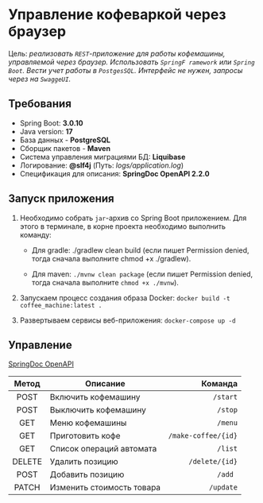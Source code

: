 # Управление кофеваркой через браузер

Цель: *реализовать `REST`-приложение для работы кофемашины, управляемой через браузер. Использовать `SpringF ramework` или `Spring Boot`. Вести учет работы в `PostgesSQL`.
Интерфейс не нужен, запросы через на `SwaggeUI`.*

## Требования
- Spring Boot: **3.0.10**
- Java version: **17**
- База данных - **PostgreSQL**
- Сборщик пакетов - **Maven**
- Система управления миграциями БД: **Liquibase**
- Логирование: **@slf4j** (Путь: *logs/application.log*)
- Спецификация для описания: **SpringDoc OpenAPI 2.2.0**

## Запуск приложения
1. Необходимо собрать `jar`-архив со Spring Boot приложением. Для этого в терминале, в корне проекта необходимо выполнить команду:

   - Для gradle: ./gradlew clean build (если пишет Permission denied, тогда сначала выполните chmod +x ./gradlew).

    - Для maven: `./mvnw clean package` (если пишет Permission denied, тогда сначала выполните `chmod +x ./mvnw`).

2. Запускаем процесс создания образа Docker: `docker build -t coffee_machine:latest .`
3. Развертываем сервисы веб-приложения: `docker-compose up -d `

## Управление

[SpringDoc OpenAPI](https://localhost:8080/swagger-ui.html "Открой меня :)")


| Метод        | Описание                  |Команда|
|:------------:|---------------------------| -----:|
| POST         | Включить кофемашину       |`/start` |
| POST         | Выключить кофемашину      |`/stop` |
| GET          | Меню кофемашины           |`/menu` |
| GET          | Приготовить кофе          |`/make-coffee/{id}` |
| GET          | Список операций автомата  |`/list` |
| DELETE       | Удалить позицию           |`/delete/{id}` |
| POST         | Добавить позицию          |`/add `|
| PATCH        | Изменить стоимость товара |`/update` |


